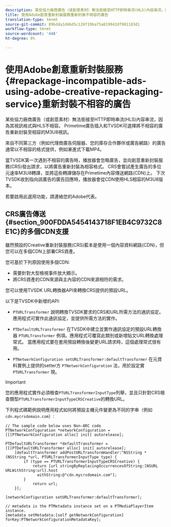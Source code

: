 ```yaml
---
description: 某些協力廠商廣告（或創意素材）無法銜接至HTTP即時串流(HLS)內容串流，因為其視訊格式與HLS不相容。 Primetime廣告插入和TVSDK可選擇將不相容的廣告重新封裝至相容的M3U8視訊。
title: 使用Adobe創意重新封裝服務重新封裝不相容的廣告
translation-type: tm+mt
source-git-commit: 89bdda1d4bd5c126f19ba75a819942df901183d1
workflow-type: tm+mt
source-wordcount: '448'
ht-degree: 0%

---
```



# 使用Adobe創意重新封裝服務{#repackage-incompatible-ads-using-adobe-creative-repackaging-service}重新封裝不相容的廣告

某些協力廠商廣告（或創意素材）無法銜接至HTTP即時串流(HLS)內容串流，因為其視訊格式與HLS不相容。 Primetime廣告插入和TVSDK可選擇將不相容的廣告重新封裝至相容的M3U8視訊。

來自不同第三方（例如代理商廣告伺服器、您的庫存合作夥伴或廣告網路）的廣告通常以不相容的格式提供，例如漸進式下載MP4。

當TVSDK第一次遇到不相容的廣告時，播放器會忽略廣告，並向創意重新封裝服務(CRS)發出請求，以將廣告重新封裝為相容格式。 CRS會嘗試產生廣告的多位元速率M3U8轉譯，並將這些轉譯儲存在Primetime內容傳送網路(CDN)上。 下次TVSDK收到指向該廣告的廣告回應時，播放器會從CDN使用HLS相容的M3U8版本。

若要啟用此選用功能，請連絡您的Adobe代表。

## CRS廣告傳送{#section_900FDDA5454143718F1EB4C9732C8E1C}的多個CDN支援

雖然預設的Creative重新封裝服務(CRS)藍本是使用一個內容資料網路(CDN)，但您可以在多個CDN上部署CRS資產。

您可基於下列原因使用多個CDN:

* 需要針對大型檢視事件放大顯示。
* 將CRS資產的CDN來源與主內容的CDN來源相符的需求。

您可以使用TVSDK URL轉換器API來轉換CRS提供的預設URL。

以下是TVSDK中新增的API:

* `PTURLTransformer` 說明轉換TVSDK要求的CRS和URL所需方法的通訊協定。應用程式可實作此通訊協定，並提供所需方法的實作。

* `PTDefaultURLTransformer` 在TVSDK中建立並實作通訊協定的預設URL轉換器 `PTURLTransformer` 例項。應用程式可覆寫此類別或新增貼文URL轉換處理常式。 當應用程式要在套用預設轉換後變更URL請求時，這個處理常式很有用。

* `PTNetworkConfiguration setURLTransformer:defaultTransformer` 在元資料實例上提供的setter方 `PTNetworkConfiguration` 法，用於設定實 `PTURLTransformer` 現。

>[!IMPORTANT]
>
>您的應用程式實作必須檢查`PTURLTransformerInputType`列舉，並且只針對CRS檢查類型`PTURLTransformerInputTypeCRSCreative`的轉換URL。

下列程式碼範例說明應用程式如何將預設主機元件變更為不同的字串（例如`cdn.mycrsdomain.com`）:

```
// The sample code below uses Non-ARC code 
PTNetworkConfiguration *networkConfiguration = [[[PTNetworkConfiguration alloc] init] autorelease]; 
   
PTDefaultURLTransformer *defaultTransformer = [[[PTDefaultURLTransformer alloc] init] autorelease]; 
    [defaultTransformer addPostURLTransformHandler:^NSString *(NSString *url, PTURLTransformerInputType type) { 
        if (type == PTURLTransformerInputTypeCRSCreative) { 
            return [url stringByReplacingOccurrencesOfString:[NSURL URLWithString:url].host  
              withString:@"cdn.mycrsdomain.com"]; 
        } 
            return url; 
    }]; 
  
[networkConfiguration setURLTransformer:defaultTransformer]; 
   
// metadata is the PTMetadata instance set on a PTMediaPlayerItem instance. 
[metadata setMetadata:[self getNetworkConfiguration] forKey:PTNetworkConfigurationMetadataKey];
```
